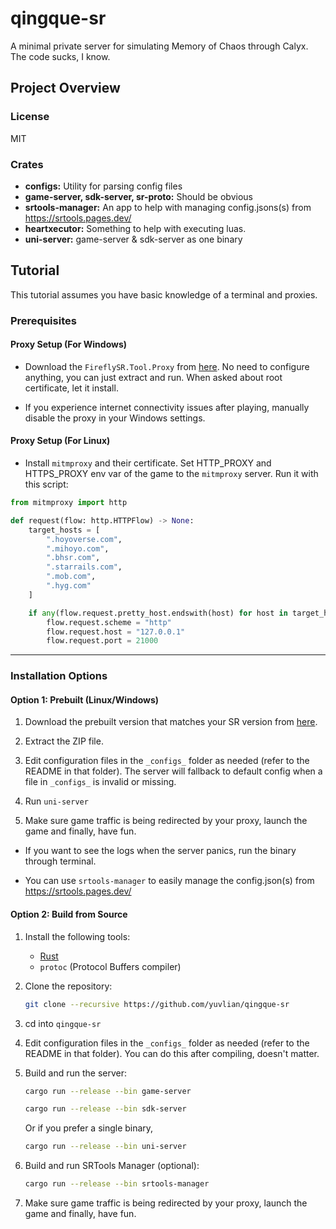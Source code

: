 # qingque-sr

A minimal private server for simulating Memory of Chaos through Calyx. The code sucks, I know.

## Project Overview
### License
MIT

### Crates
- **configs:** Utility for parsing config files
- **game-server, sdk-server, sr-proto:** Should be obvious
- **srtools-manager:** An app to help with managing config.jsons(s) from https://srtools.pages.dev/
- **heartxecutor:** Something to help with executing luas.
- **uni-server:** game-server & sdk-server as one binary

## Tutorial

This tutorial assumes you have basic knowledge of a terminal and proxies.

### Prerequisites

#### Proxy Setup (For Windows)
- Download the `FireflySR.Tool.Proxy` from [here](https://git.xeondev.com/YYHEggEgg/FireflySR.Tool.Proxy/releases/download/v2.0.0/FireflySR.Tool.Proxy_win-x64.zip). No need to configure anything, you can just extract and run. When asked about root certificate, let it install.

- If you experience internet connectivity issues after playing, manually disable the proxy in your Windows settings.

#### Proxy Setup (For Linux)
- Install `mitmproxy` and their certificate. Set HTTP_PROXY and HTTPS_PROXY env var of the game to the `mitmproxy` server. Run it with this script:

```python
from mitmproxy import http

def request(flow: http.HTTPFlow) -> None:
    target_hosts = [
        ".hoyoverse.com",
        ".mihoyo.com",
        ".bhsr.com",
        ".starrails.com",
        ".mob.com",
        ".hyg.com"
    ]

    if any(flow.request.pretty_host.endswith(host) for host in target_hosts):
        flow.request.scheme = "http"
        flow.request.host = "127.0.0.1"
        flow.request.port = 21000
```

---

### Installation Options

#### Option 1: Prebuilt (Linux/Windows)

1. Download the prebuilt version that matches your SR version from [here](https://github.com/yuvlian/qingque-sr/releases).

2. Extract the ZIP file.

3. Edit configuration files in the `_configs_` folder as needed (refer to the README in that folder). The server will fallback to default config when a file in `_configs_` is invalid or missing.

4. Run `uni-server`

5. Make sure game traffic is being redirected by your proxy, launch the game and finally, have fun.

- If you want to see the logs when the server panics, run the binary through terminal.

- You can use `srtools-manager` to easily manage the config.json(s) from https://srtools.pages.dev/

#### Option 2: Build from Source

1. Install the following tools:
   - [Rust](https://www.rust-lang.org/)
   - `protoc` (Protocol Buffers compiler)

2. Clone the repository:
   ```bash
   git clone --recursive https://github.com/yuvlian/qingque-sr
   ```
3. cd into `qingque-sr`

4. Edit configuration files in the `_configs_` folder as needed (refer to the README in that folder). You can do this after compiling, doesn't matter.

6. Build and run the server:
   ```bash
   cargo run --release --bin game-server
   ```
   ```bash
   cargo run --release --bin sdk-server
   ```
   Or if you prefer a single binary,
   ```bash
   cargo run --release --bin uni-server
   ```

7. Build and run SRTools Manager (optional):
   ```bash
   cargo run --release --bin srtools-manager
   ```

8. Make sure game traffic is being redirected by your proxy, launch the game and finally, have fun.
